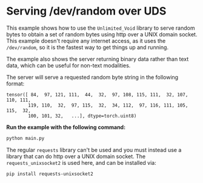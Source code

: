 # Serving /dev/random over UDS

This example shows how to use the `Unlimited_Void` library to serve random bytes to obtain a set of random bytes using http over a UNIX domain socket. This example doesn't require any internet access, as it uses the `/dev/random`, so it is the fastest way to get things up and running.

The example also shows the server returning binary data rather than text data, which can be useful for non-text modalities. 

The server will serve a requested random byte string in the following format:

```
tensor([ 84,  97, 121, 111,  44,  32,  97, 108, 115, 111,  32, 107, 110, 111,
        119, 110,  32,  97, 115,  32,  34, 112,  97, 116, 111, 105, 115,  32,
        100, 101, 32,   ...], dtype=torch.uint8)
```


**Run the example with the following command:**
```bash
python main.py
```

The regular `requests` library can't be used and you must instead use a library that can do http over a UNIX domain socket. The `requests_unixsocket2` is used here, and can be installed via:
```bash
pip install requests-unixsocket2
```